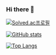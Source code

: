 ### Hi there 👋
[![Solved.ac프로필](http://mazassumnida.wtf/api/v2/generate_badge?boj=cppc03)](https://solved.ac/cppc03)

[![GitHub stats](https://github-readme-stats.vercel.app/api?username=ed-kyu)](https://github.com/anuraghazra/github-readme-stats)

[![Top Langs](https://github-readme-stats.vercel.app/api/top-langs/?username=ed-kyu&layout=compact)](https://github.com/anuraghazra/github-readme-stats)

<!--
**SeungKyu-Kim/SeungKyu-Kim** is a ✨ _special_ ✨ repository because its `README.md` (this file) appears on your GitHub profile.

Here are some ideas to get you started:

- 🔭 I’m currently working on ...
- 🌱 I’m currently learning ...
- 👯 I’m looking to collaborate on ...
- 🤔 I’m looking for help with ...
- 💬 Ask me about ...
- 📫 How to reach me: ...
- 😄 Pronouns: ...
- ⚡ Fun fact: ...
-->
